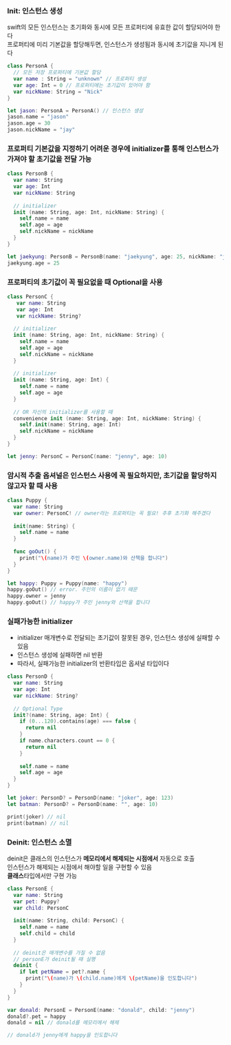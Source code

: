 ### Init: 인스턴스 생성
swift의 모든 인스턴스는 초기화와 동시에 모든 프로퍼티에 유효한 값이 할당되어야 한다  
프로퍼티에 미리 기본값을 할당해두면, 인스턴스가 생성됨과 동시에 초기값을 지니게 된다

```swift
class PersonA {
  // 모든 저장 프로퍼티에 기본값 할당
  var name : String = "unknown" // 프로퍼티 생성
  var age: Int = 0 // 프로퍼티에는 초기값이 있어야 함
  var nickName: String = "Nick"
}

let jason: PersonA = PersonA() // 인스턴스 생성
jason.name = "jason"
jason.age = 30
jason.nickName = "jay"
```

### 프로퍼티 기본값을 지정하기 어려운 경우에 initializer를 통해 인스턴스가 가져야 할 초기값을 전달 가능
```swift
class PersonB {
  var name: String
  var age: Int
  var nickName: String
  
  // initializer
  init (name: String, age: Int, nickName: String) {
    self.name = name
    self.age = age
    self.nickName = nickName
  }
}

let jaekyung: PersonB = PersonB(name: "jaekyung", age: 25, nickName: "jay") // 인스턴스 생성
jaekyung.age = 25
```


### 프로퍼티의 초기값이 꼭 필요없을 때 Optional을 사용
```swift
class PersonC {
   var name: String
   var age: Int
   var nickName: String?
   
  // initializer
  init (name: String, age: Int, nickName: String) {
    self.name = name
    self.age = age
    self.nickName = nickName
  }
  
  // initializer
  init (name: String, age: Int) {
    self.name = name
    self.age = age
  }
  
  // OR 자신의 initializer를 사용할 때
  convenience init (name: String, age: Int, nickName: String) {
    self.init(name: String, age: Int) 
    self.nickName = nickName
  }
}

let jenny: PersonC = PersonC(name: "jenny", age: 10)

```
### 암시적 추출 옵셔널은 인스턴스 사용에 꼭 필요하지만, 초기값을 할당하지 않고자 할 때 사용
```swift
class Puppy {
  var name: String
  var owner: PersonC! // owner라는 프로퍼티는 꼭 필요! 추후 초기화 해주겠다
  
  init(name: String) {
    self.name = name  
  }
  
  func goOut() {
    print("\(name)가 주인 \(owner.name)와 산책을 합니다")
  }
}

let happy: Puppy = Puppy(name: "happy")
happy.goOut() // error. 주인의 이름이 없기 때문 
happy.owner = jenny
happy.goOut() // happy가 주인 jenny와 산책을 합니다

```

### 실패가능한 initializer
* initializer 매개변수로 전달되는 초기값이 잘못된 경우, 인스턴스 생성에 실패할 수 있음  
* 인스턴스 생성에 실패하면 nil 반환
* 따라서, 실패가능한 initializer의 반환타입은 옵셔널 타입이다

```swift
class PersonD {
  var name: String
  var age: Int
  var nickName: String?
  
  // Optional Type
  init?(name: String, age: Int) {
    if (0...120).contains(age) === false {
      return nil
    }
    if name.characters.count == 0 {
      return nil
    }
    
    self.name = name
    self.age = age 
  }
}

let joker: PersonD? = PersonD(name: "joker", age: 123)
let batman: PersonD? = PersonD(name: "", age: 10)

print(joker) // nil
print(batman) // nil
```


### Deinit: 인스턴스 소멸 
deinit은 클래스의 인스턴스가 **메모리에서 해제되는 시점에서** 자동으로 호출  
인스턴스가 해제되는 시점에서 해야할 일을 구현할 수 있음  
**클래스**타입에서만 구현 가능

```swift
class PersonE {
  var name: String
  var pet: Puppy?
  var child: PersonC
  
  init(name: String, child: PersonC) {
    self.name = name
    self.child = child
  }
  
  // deinit은 매개변수를 가질 수 없음
  // personE가 deinit될 때 실행
  deinit {
    if let petName = pet?.name {
      print("\(name)가 \(child.name)에게 \(petName)을 인도합니다")
    }
  }
}

var donald: PersonE = PersonE(name: "donald", child: "jenny")
donald?.pet = happy
donald = nil // donald를 메모리에서 해제

// donald가 jenny에게 happy을 인도합니다

```
